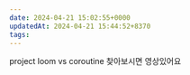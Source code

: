 ```yaml
---
date: 2024-04-21 15:02:55+0000
updatedAt: 2024-04-21 15:44:52+8370
tags: 
---
```

project loom vs coroutine 찾아보시면 영상있어요